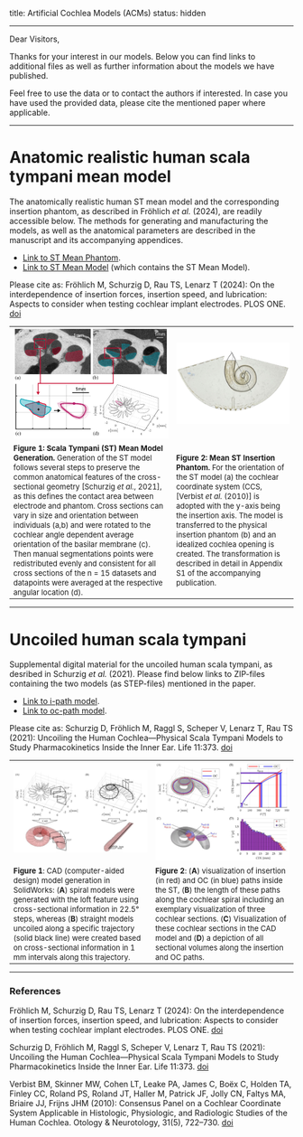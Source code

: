 title: Artificial Cochlea Models (ACMs)
status: hidden
- - -

Dear Visitors,

Thanks for your interest in our models. Below you can find links to additional files as well as further information about the models we have published.

Feel free to use the data or to contact the authors if interested. In case you have used the provided data, please cite the mentioned paper where applicable.


- - -
# Anatomic realistic human scala tympani mean model

The anatomically realistic human ST mean model and the corresponding insertion phantom, as described in Fröhlich _et al._ (2024), are readily accessible below. The methods for generating and manufacturing the models, as well as the anatomical parameters are described in the manuscript and its accompanying appendices.

-   [<span class="glyphicon glyphicon-link" aria-hidden="true"></span> Link to ST Mean Phantom](01_workgroups/cas/methods/cochlearmodelling/ST_mean_phantom_2024_MHH_Froehlich.zip).
-   [<span class="glyphicon glyphicon-link" aria-hidden="true"></span> Link to ST Mean Model](01_workgroups/cas/methods/cochlearmodelling/ST_mean_model_2024_MHH_Froehlich.zip) (which contains the ST Mean Model).

Please cite as: Fröhlich M, Schurzig D, Rau TS, Lenarz T (2024): On the interdependence of insertion forces, insertion speed, and lubrication: Aspects to consider when testing cochlear implant electrodes. PLOS ONE. [doi](https://doi.org/10.1371/journal.pone.0295121)


|    |    |
| -- | -- |
| ![](01_workgroups/cas/methods/cochlearmodelling/Froehlich2024Fig1.jpg) | ![](01_workgroups/cas/methods/cochlearmodelling/Froehlich2024_Fig2.jpg)  |
| <font size = "2"> **Figure 1: Scala Tympani (ST) Mean Model Generation.** Generation of the ST model follows several steps to preserve the common anatomical features of the cross-sectional geometry [Schurzig _et al._, 2021], as this defines the contact area between electrode and phantom. Cross sections can vary in size and orientation between individuals (a,b) and were rotated to the cochlear angle dependent average orientation of the basilar membrane (c). Then manual segmentations points were redistributed evenly and consistent for all cross sections of the n = 15 datasets and datapoints were averaged at the respective angular location (d). </font> | <font size = "2"> **Figure 2: Mean ST Insertion Phantom.** For the orientation of the ST model (a) the cochlear coordinate system (CCS, [Verbist _et al._ (2010)] is adopted with the y-axis being the insertion axis. The model is transferred to the physical insertion phantom (b) and an idealized cochlea opening is created. The transformation is described in detail in Appendix S1 of the accompanying publication. </font> |


- - -
# Uncoiled human scala tympani

Supplemental digital material for the uncoiled human scala tympani, as desribed in Schurzig _et al._ (2021). Please find below links to ZIP-files containing the two models (as STEP-files) mentioned in the paper. 

-   [<span class="glyphicon glyphicon-link" aria-hidden="true"></span> Link to i-path model](01_workgroups/cas/methods/cochlearmodelling/uncoiled_st_ipath.zip). 
-   [<span class="glyphicon glyphicon-link" aria-hidden="true"></span> Link to oc-path model](01_workgroups/cas/methods/cochlearmodelling/uncoiled_st_ocpath.zip).

Please cite as: Schurzig D, Fröhlich M, Raggl S, Scheper V, Lenarz T, Rau TS (2021): Uncoiling the Human Cochlea—Physical Scala Tympani Models to Study Pharmacokinetics Inside the Inner Ear. Life 11:373. [doi](https://doi.org/10.3390/life11050373)


|    |    |
| -- | -- |
| ![](01_workgroups/cas/methods/cochlearmodelling/Schurzig2021bFig2.jpg)  | ![](01_workgroups/cas/methods/cochlearmodelling/Schurzig2021bFig4.jpg)  |
| <font size = "2"> **Figure 1**: CAD (computer-aided design) model generation in SolidWorks: (**A**) spiral models were generated with the loft feature using cross-sectional information in 22.5° steps, whereas (**B**) straight models uncoiled along a specific trajectory (solid black line) were created based on cross-sectional information in 1 mm intervals along this trajectory. </font> | <font size = "2"> **Figure 2**: (**A**) visualization of insertion (in red) and OC (in blue) paths inside the ST, (**B**) the length of these paths along the cochlear spiral including an exemplary visualization of three cochlear sections. (**C**) Visualization of these cochlear sections in the CAD model and (**D**) a depiction of all sectional volumes along the insertion and OC paths. </font> |


- - -
### References

Fröhlich M, Schurzig D, Rau TS, Lenarz T (2024): On the interdependence of insertion forces, insertion speed, and lubrication: Aspects to consider when testing cochlear implant electrodes. PLOS ONE. [doi](https://doi.org/10.1371/journal.pone.0295121)

Schurzig D, Fröhlich M, Raggl S, Scheper V, Lenarz T, Rau TS (2021): Uncoiling the Human Cochlea—Physical Scala Tympani Models to Study Pharmacokinetics Inside the Inner Ear. Life 11:373. [doi](https://doi.org/10.3390/life11050373)

Verbist BM, Skinner MW, Cohen LT, Leake PA, James C, Boëx C, Holden TA, Finley CC, Roland PS, Roland JT, Haller M, Patrick JF, Jolly CN, Faltys MA, Briaire JJ, Frijns JHM (2010): Consensus Panel on a Cochlear Coordinate System Applicable in Histologic, Physiologic, and Radiologic Studies of the Human Cochlea. Otology & Neurotology, 31(5), 722–730. [doi](https://doi.org/10.1097/MAO.0b013e3181d279e0)
